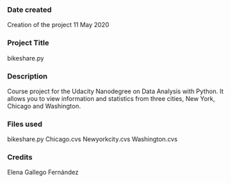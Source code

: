 ### Date created
Creation of the project 11 May 2020

### Project Title
bikeshare.py

### Description
Course project for the Udacity Nanodegree on Data Analysis with Python.
It allows you to view information and statistics from three cities, New York,
Chicago and Washington.

### Files used
bikeshare.py
Chicago.cvs
Newyorkcity.cvs
Washington.cvs

### Credits
Elena Gallego Fernández
